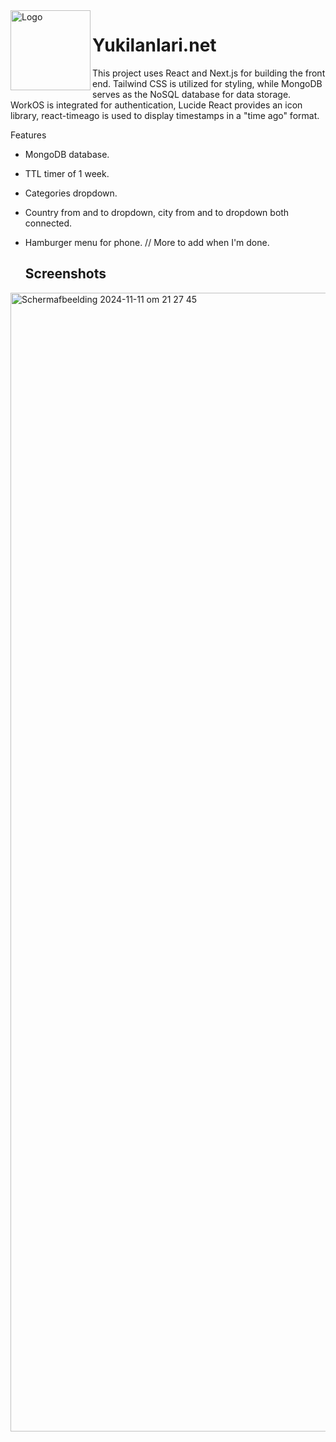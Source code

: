 <img width="128px" src="..." alt="Logo" align="left" />

# Yukilanlari.net

This project uses React and Next.js for building the front end. Tailwind CSS is utilized for styling, while MongoDB serves as the NoSQL database for data storage. WorkOS is integrated for authentication, Lucide React provides an icon library, react-timeago is used to display timestamps in a "time ago" format.

Features
- MongoDB database.
- TTL timer of 1 week.
- Categories dropdown.
- Country from and to dropdown, city from and to dropdown both connected.
- Hamburger menu for phone.
  // More to add when I'm done.

  ## Screenshots
<img width="1822" alt="Scherm­afbeelding 2024-11-11 om 21 27 45" src="https://github.com/user-attachments/assets/a741d445-4e77-4103-b336-60469219354a">
